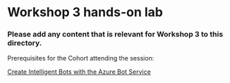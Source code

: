 # Workshop 3 hands-on lab

### Please add any content that is relevant for Workshop 3 to this directory. 

Prerequisites for the Cohort attending the session:

[Create Intelligent Bots with the Azure Bot Service](https://docs.microsoft.com/en-gb/learn/paths/create-bots-with-the-azure-bot-service/)
